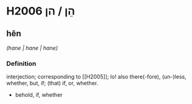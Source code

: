 # H2006 הֵן / הן

## hên

_(hane | hane | hane)_

### Definition

interjection; corresponding to [[H2005]]; lo! also there(-fore), (un-)less, whether, but, if; (that) if, or, whether.

- behold, if, whether
